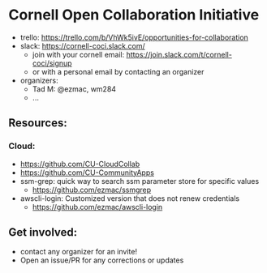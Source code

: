# Cornell Open Collaboration Initiative

 - trello: https://trello.com/b/VhWk5ivE/opportunities-for-collaboration
 - slack: https://cornell-coci.slack.com/
   - join with your cornell email: https://join.slack.com/t/cornell-coci/signup
   - or with a personal email by contacting an organizer
 - organizers:
   - Tad M: @ezmac, wm284
   - ...

## Resources:
### Cloud:
 - https://github.com/CU-CloudCollab
 - https://github.com/CU-CommunityApps
 - ssm-grep: quick way to search ssm parameter store for specific values
   - https://github.com/ezmac/ssmgrep
 - awscli-login: Customized version that does not renew credentials
   - https://github.com/ezmac/awscli-login

## Get involved:
 - contact any organizer for an invite!
 - Open an issue/PR for any corrections or updates


